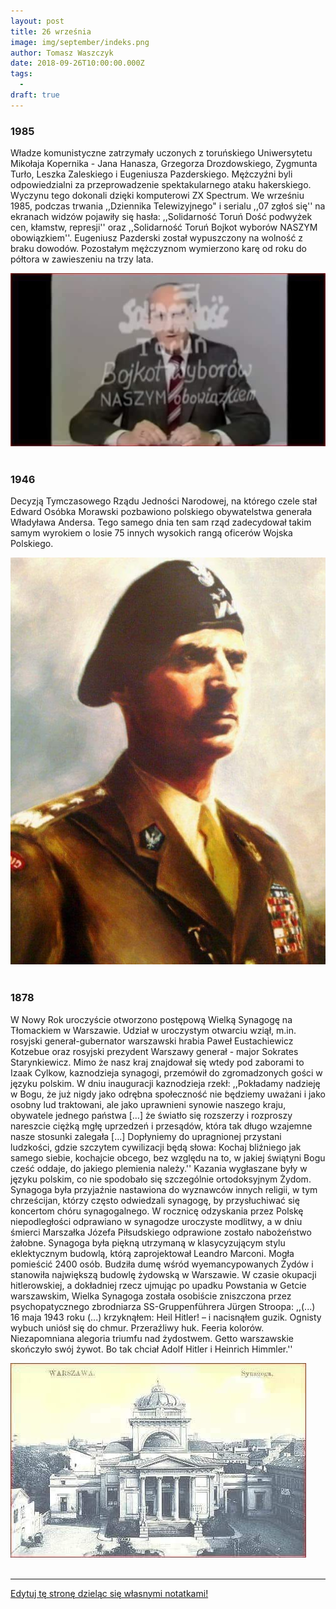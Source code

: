 ```yaml
---
layout: post
title: 26 września
image: img/september/indeks.png
author: Tomasz Waszczyk
date: 2018-09-26T10:00:00.000Z
tags:
  - 
draft: true
---
```


### 1985

Władze komunistyczne zatrzymały uczonych z toruńskiego Uniwersytetu Mikołaja Kopernika - Jana Hanasza, Grzegorza Drozdowskiego, Zygmunta Turło, Leszka Zaleskiego i Eugeniusza Pazderskiego. Mężczyźni byli odpowiedzialni za przeprowadzenie spektakularnego ataku hakerskiego. Wyczynu tego dokonali dzięki komputerowi ZX Spectrum. We wrześniu 1985, podczas trwania ,,Dziennika Telewizyjnego" i serialu ,,07 zgłoś się'' na ekranach widzów pojawiły się hasła: ,,Solidarność Toruń Dość podwyżek cen, kłamstw, represji'' oraz ,,Solidarność Toruń Bojkot wyborów NASZYM obowiązkiem''. Eugeniusz Pazderski został wypuszczony na wolność z braku dowodów. Pozostałym mężczyznom wymierzono karę od roku do półtora w zawieszeniu na trzy lata.

<img src="./img/september/zatrzymania.jpg"/><br><br>

### 1946

Decyzją Tymczasowego Rządu Jedności Narodowej, na którego czele stał Edward Osóbka Morawski pozbawiono polskiego obywatelstwa generała Władyława Andersa. Tego samego dnia ten sam rząd zadecydował takim samym wyrokiem o losie 75 innych wysokich rangą oficerów Wojska Polskiego.

<img src="./img/september/morawski.jpg"/><br><br>

### 1878

W Nowy Rok uroczyście otworzono postępową Wielką Synagogę na Tłomackiem w Warszawie.
Udział w uroczystym otwarciu wziął, m.in. rosyjski generał-gubernator warszawski hrabia Paweł Eustachiewicz Kotzebue oraz rosyjski prezydent Warszawy generał - major Sokrates Starynkiewicz. Mimo że nasz kraj znajdował się wtedy pod zaborami to Izaak Cylkow, kaznodzieja synagogi, przemówił do zgromadzonych gości w języku polskim. W dniu inauguracji kaznodzieja rzekł: ,,Pokładamy nadzieję w Bogu, że już nigdy jako odrębna społeczność nie będziemy uważani i jako osobny lud traktowani, ale jako uprawnieni synowie naszego kraju, obywatele jednego państwa […] że światło się rozszerzy i rozproszy nareszcie ciężką mgłę uprzedzeń i przesądów, która tak długo wzajemne nasze stosunki zalegała […] Dopłyniemy do upragnionej przystani ludzkości, gdzie szczytem cywilizacji będą słowa: Kochaj bliźniego jak samego siebie, kochajcie obcego, bez względu na to, w jakiej świątyni Bogu cześć oddaje, do jakiego plemienia należy.'' Kazania wygłaszane były w języku polskim, co nie spodobało się szczególnie ortodoksyjnym Żydom. Synagoga była przyjaźnie nastawiona do wyznawców innych religii, w tym chrześcijan, którzy często odwiedzali synagogę, by przysłuchiwać się koncertom chóru synagogalnego. W rocznicę odzyskania przez Polskę niepodległości odprawiano w synagodze uroczyste modlitwy, a w dniu śmierci Marszałka Józefa Piłsudskiego odprawione zostało nabożeństwo żałobne. Synagoga była piękną utrzymaną w klasycyzującym stylu eklektycznym budowlą, którą zaprojektował Leandro Marconi. Mogła pomieścić 2400 osób. Budziła dumę wśród wyemancypowanych Żydów i stanowiła największą budowlę żydowską w Warszawie. W czasie okupacji hitlerowskiej, a dokładniej rzecz ujmując po upadku Powstania w Getcie warszawskim, Wielka Synagoga została osobiście zniszczona przez psychopatycznego zbrodniarza SS-Gruppenführera Jürgen Stroopa: ,,(...) 16 maja 1943 roku (...) krzyknąłem: Heil Hitler! – i nacisnąłem guzik. Ognisty wybuch uniósł się do chmur. Przeraźliwy huk. Feeria kolorów. Niezapomniana alegoria triumfu nad żydostwem. Getto warszawskie skończyło swój żywot. Bo tak chciał Adolf Hitler i Heinrich Himmler.''

<img src="./img/september/synagoga.jpg"/><br><br>

---

<a href="https://github.com/TomaszWaszczyk/historia.waszczyk.com/edit/master/src/content/september-26.md" target="_blank">Edytuj tę stronę dzieląc się własnymi notatkami!</a>
